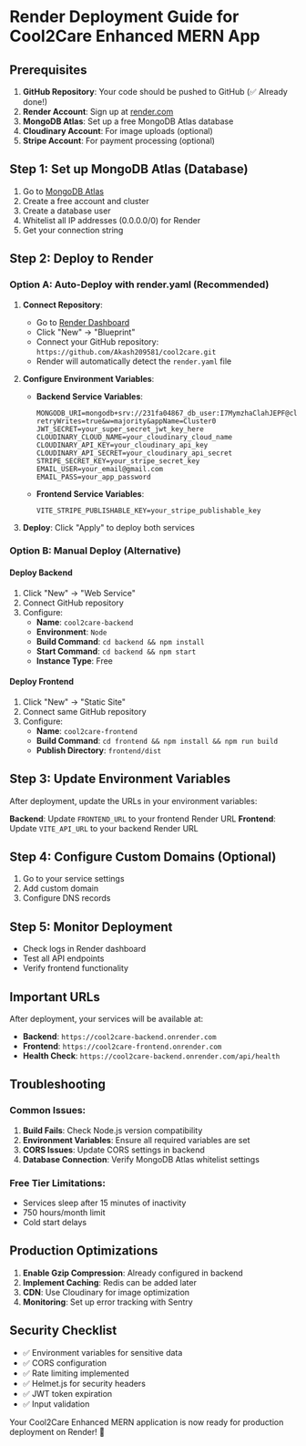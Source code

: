 # Render Deployment Guide for Cool2Care Enhanced MERN App

## Prerequisites
1. **GitHub Repository**: Your code should be pushed to GitHub (✅ Already done!)
2. **Render Account**: Sign up at [render.com](https://render.com)
3. **MongoDB Atlas**: Set up a free MongoDB Atlas database
4. **Cloudinary Account**: For image uploads (optional)
5. **Stripe Account**: For payment processing (optional)

## Step 1: Set up MongoDB Atlas (Database)

1. Go to [MongoDB Atlas](https://www.mongodb.com/atlas)
2. Create a free account and cluster
3. Create a database user
4. Whitelist all IP addresses (0.0.0.0/0) for Render
5. Get your connection string

## Step 2: Deploy to Render

### Option A: Auto-Deploy with render.yaml (Recommended)

1. **Connect Repository**:
   - Go to [Render Dashboard](https://dashboard.render.com)
   - Click "New" → "Blueprint"
   - Connect your GitHub repository: `https://github.com/Akash209581/cool2care.git`
   - Render will automatically detect the `render.yaml` file

2. **Configure Environment Variables**:
   - **Backend Service Variables**:
     ```
     MONGODB_URI=mongodb+srv://231fa04867_db_user:I7MymzhaClahJEPF@cluster0.gvkjbre.mongodb.net/cool2care?retryWrites=true&w=majority&appName=Cluster0
     JWT_SECRET=your_super_secret_jwt_key_here
     CLOUDINARY_CLOUD_NAME=your_cloudinary_cloud_name
     CLOUDINARY_API_KEY=your_cloudinary_api_key
     CLOUDINARY_API_SECRET=your_cloudinary_api_secret
     STRIPE_SECRET_KEY=your_stripe_secret_key
     EMAIL_USER=your_email@gmail.com
     EMAIL_PASS=your_app_password
     ```
   
   - **Frontend Service Variables**:
     ```
     VITE_STRIPE_PUBLISHABLE_KEY=your_stripe_publishable_key
     ```

3. **Deploy**: Click "Apply" to deploy both services

### Option B: Manual Deploy (Alternative)

#### Deploy Backend
1. Click "New" → "Web Service"
2. Connect GitHub repository
3. Configure:
   - **Name**: `cool2care-backend`
   - **Environment**: `Node`
   - **Build Command**: `cd backend && npm install`
   - **Start Command**: `cd backend && npm start`
   - **Instance Type**: Free

#### Deploy Frontend
1. Click "New" → "Static Site"
2. Connect same GitHub repository
3. Configure:
   - **Name**: `cool2care-frontend`
   - **Build Command**: `cd frontend && npm install && npm run build`
   - **Publish Directory**: `frontend/dist`

## Step 3: Update Environment Variables

After deployment, update the URLs in your environment variables:

**Backend**: Update `FRONTEND_URL` to your frontend Render URL
**Frontend**: Update `VITE_API_URL` to your backend Render URL

## Step 4: Configure Custom Domains (Optional)

1. Go to your service settings
2. Add custom domain
3. Configure DNS records

## Step 5: Monitor Deployment

- Check logs in Render dashboard
- Test all API endpoints
- Verify frontend functionality

## Important URLs

After deployment, your services will be available at:
- **Backend**: `https://cool2care-backend.onrender.com`
- **Frontend**: `https://cool2care-frontend.onrender.com`
- **Health Check**: `https://cool2care-backend.onrender.com/api/health`

## Troubleshooting

### Common Issues:
1. **Build Fails**: Check Node.js version compatibility
2. **Environment Variables**: Ensure all required variables are set
3. **CORS Issues**: Update CORS settings in backend
4. **Database Connection**: Verify MongoDB Atlas whitelist settings

### Free Tier Limitations:
- Services sleep after 15 minutes of inactivity
- 750 hours/month limit
- Cold start delays

## Production Optimizations

1. **Enable Gzip Compression**: Already configured in backend
2. **Implement Caching**: Redis can be added later
3. **CDN**: Use Cloudinary for image optimization
4. **Monitoring**: Set up error tracking with Sentry

## Security Checklist

- ✅ Environment variables for sensitive data
- ✅ CORS configuration
- ✅ Rate limiting implemented
- ✅ Helmet.js for security headers
- ✅ JWT token expiration
- ✅ Input validation

Your Cool2Care Enhanced MERN application is now ready for production deployment on Render! 🚀